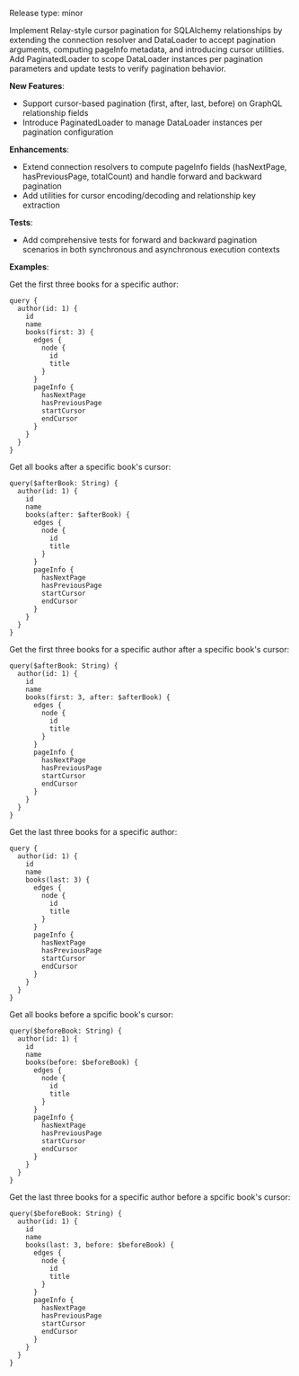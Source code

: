 Release type: minor

Implement Relay-style cursor pagination for SQLAlchemy relationships by extending the connection resolver and DataLoader to accept pagination arguments, computing pageInfo metadata, and introducing cursor utilities. Add PaginatedLoader to scope DataLoader instances per pagination parameters and update tests to verify pagination behavior.

**New Features**:
- Support cursor-based pagination (first, after, last, before) on GraphQL relationship fields
- Introduce PaginatedLoader to manage DataLoader instances per pagination configuration

**Enhancements**:
- Extend connection resolvers to compute pageInfo fields (hasNextPage, hasPreviousPage, totalCount) and handle forward and backward pagination
- Add utilities for cursor encoding/decoding and relationship key extraction

**Tests**:
- Add comprehensive tests for forward and backward pagination scenarios in both synchronous and asynchronous execution contexts

**Examples**:

Get the first three books for a specific author:

```gql
query {
  author(id: 1) {
    id
    name
    books(first: 3) {
      edges {
        node {
          id
          title
        }
      }
      pageInfo {
        hasNextPage
        hasPreviousPage
        startCursor
        endCursor
      }
    }
  }
}
```

Get all books after a specific book's cursor:

```gql
query($afterBook: String) {
  author(id: 1) {
    id
    name
    books(after: $afterBook) {
      edges {
        node {
          id
          title
        }
      }
      pageInfo {
        hasNextPage
        hasPreviousPage
        startCursor
        endCursor
      }
    }
  }
}
```

Get the first three books for a specific author after a specific book's cursor:

```gql
query($afterBook: String) {
  author(id: 1) {
    id
    name
    books(first: 3, after: $afterBook) {
      edges {
        node {
          id
          title
        }
      }
      pageInfo {
        hasNextPage
        hasPreviousPage
        startCursor
        endCursor
      }
    }
  }
}
```


Get the last three books for a specific author:

```gql
query {
  author(id: 1) {
    id
    name
    books(last: 3) {
      edges {
        node {
          id
          title
        }
      }
      pageInfo {
        hasNextPage
        hasPreviousPage
        startCursor
        endCursor
      }
    }
  }
}
```

Get all books before a spcific book's cursor:

```gql
query($beforeBook: String) {
  author(id: 1) {
    id
    name
    books(before: $beforeBook) {
      edges {
        node {
          id
          title
        }
      }
      pageInfo {
        hasNextPage
        hasPreviousPage
        startCursor
        endCursor
      }
    }
  }
}
```

Get the last three books for a specific author before a spcific book's cursor:

```gql
query($beforeBook: String) {
  author(id: 1) {
    id
    name
    books(last: 3, before: $beforeBook) {
      edges {
        node {
          id
          title
        }
      }
      pageInfo {
        hasNextPage
        hasPreviousPage
        startCursor
        endCursor
      }
    }
  }
}
```
